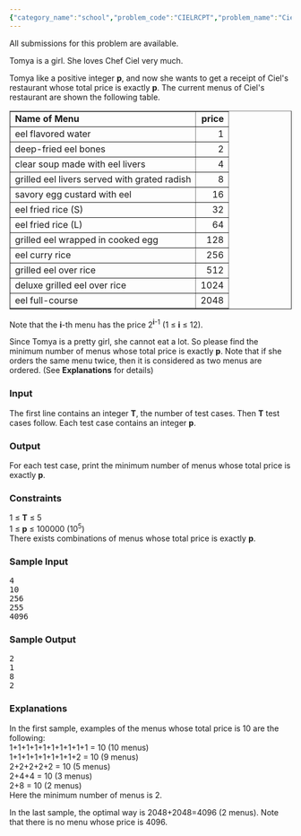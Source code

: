 ```yaml
---
{"category_name":"school","problem_code":"CIELRCPT","problem_name":"Ciel and Receipt","languages_supported":{"0":"ADA","1":"ASM","2":"BASH","3":"BF","4":"C","5":"C99 strict","6":"CAML","7":"CLOJ","8":"CLPS","9":"CPP 4.3.2","10":"CPP 4.9.2","11":"CPP14","12":"CS2","13":"D","14":"ERL","15":"FORT","16":"FS","17":"GO","18":"HASK","19":"ICK","20":"ICON","21":"JAVA","22":"JS","23":"LISP clisp","24":"LISP sbcl","25":"LUA","26":"NEM","27":"NICE","28":"NODEJS","29":"PAS fpc","30":"PAS gpc","31":"PERL","32":"PERL6","33":"PHP","34":"PIKE","35":"PRLG","36":"PYTH","37":"PYTH 3.4","38":"RUBY","39":"SCALA","40":"SCM guile","41":"SCM qobi","42":"ST","43":"TCL","44":"TEXT","45":"WSPC"},"max_timelimit":2,"source_sizelimit":50000,"problem_author":"laycurse","problem_tester":null,"date_added":"4-07-2012","tags":{"0":"cakewalk","1":"cook24","2":"greedy","3":"laycurse"},"editorial_url":"http://discuss.codechef.com/problems/CIELRCPT","time":{"view_start_date":1342982428,"submit_start_date":1342982428,"visible_start_date":1342982428,"end_date":1735669800},"layout":"problem"}
---
```

<span class="solution-visible-txt">All submissions for this problem are available.</span><p>
Tomya is a girl. She loves Chef Ciel very much.
</p>

<p>
Tomya like a positive integer <b>p</b>, and now she wants to get a receipt of Ciel's restaurant whose total price is exactly <b>p</b>.
The current menus of Ciel's restaurant are shown the following table.
</p>

<table border="1" align="center">
<tr><td><b>Name of Menu</b></td><td align="right"><b>price</b></td></tr>
<tr><td>eel flavored water</td><td align="right">1</td></tr>
<tr><td>deep-fried eel bones</td><td align="right">2</td></tr>
<tr><td>clear soup made with eel livers</td><td align="right">4</td></tr>
<tr><td>grilled eel livers served with grated radish</td><td align="right">8</td></tr>
<tr><td>savory egg custard with eel</td><td align="right">16</td></tr>
<tr><td>eel fried rice (S)</td><td align="right">32</td></tr>
<tr><td>eel fried rice (L)</td><td align="right">64</td></tr>
<tr><td>grilled eel wrapped in cooked egg</td><td align="right">128</td></tr>
<tr><td>eel curry rice</td><td align="right">256</td></tr>
<tr><td>grilled eel over rice</td><td align="right">512</td></tr>
<tr><td>deluxe grilled eel over rice</td><td align="right">1024</td></tr>
<tr><td>eel full-course</td><td align="right">2048</td></tr>
</table>

<p>
Note that the <b>i</b>-th menu has the price 2<sup><b>i</b>-1</sup> (1 ≤ <b>i</b> ≤ 12).
</p>

<p>
Since Tomya is a pretty girl, she cannot eat a lot.
So please find the minimum number of menus whose total price is exactly <b>p</b>.
Note that if she orders the same menu twice, then it is considered as two menus are ordered. (See <b>Explanations</b> for details)
</p>


<h3>Input</h3>
<p>
The first line contains an integer <strong>T</strong>, the number of test cases.
Then <strong>T</strong> test cases follow.
Each test case contains an integer <b>p</b>.
</p>

<h3>Output</h3>
<p>
For each test case, print the minimum number of menus whose total price is exactly <b>p</b>.
</p>

<h3>Constraints</h3>
<p>
1 ≤ <b>T</b> ≤ 5<br>
1 ≤ <b>p</b> ≤ 100000 (10<sup>5</sup>)<br>
There exists combinations of menus whose total price is exactly <b>p</b>.<br>
</p>

<h3>Sample Input</h3>
<pre>4
10
256
255
4096</pre>

<h3>Sample Output</h3>
<pre>2
1
8
2</pre>

<h3>Explanations</h3>

<p>
In the first sample, examples of the menus whose total price is 10 are the following:<br>
1+1+1+1+1+1+1+1+1+1 = 10 (10 menus)<br>
1+1+1+1+1+1+1+1+2 = 10 (9 menus)<br>
2+2+2+2+2 = 10 (5 menus)<br>
2+4+4 = 10 (3 menus)<br>
2+8 = 10 (2 menus)<br>
Here the minimum number of menus is 2.
</p>
<p>
In the last sample, the optimal way is 2048+2048=4096 (2 menus).
Note that there is no menu whose price is 4096.
</p>
